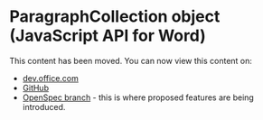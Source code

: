 # ParagraphCollection object (JavaScript API for Word)

This content has been moved. You can now view this content on:
* [dev.office.com](http://dev.office.com/reference/add-ins/word/paragraphcollection?product=word)
* [GitHub](../../reference/word/paragraphcollection.md)
* [OpenSpec branch](https://github.com/OfficeDev/office-js-docs/blob/WordJs_1.3_Openspec/word/word-add-ins-javascript-reference/paragraphcollection.md) - this is where proposed features are being introduced.